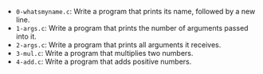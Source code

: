 - `0-whatsmyname.c`: Write a program that prints its name, followed by a new line.
- `1-args.c`: Write a program that prints the number of arguments passed into it.
- `2-args.c`: Write a program that prints all arguments it receives.
- `3-mul.c`: Write a program that multiplies two numbers.
- `4-add.c`: Write a program that adds positive numbers.
